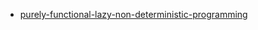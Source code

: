 * [purely-functional-lazy-non-deterministic-programming](http://www.cs.rutgers.edu/~ccshan/rational/lazy-nondet.pdf)
